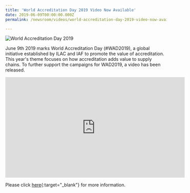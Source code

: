 ```yaml
---
title: 'World Accreditation Day 2019 Video Now Available'
date: 2019-06-09T00:00:00.000Z
permalink: /newsroom/videos/world-accreditation-day-2019-video-now-available

---
```



![World Accreditation Day 2019](/images/press-release/documents/WAD-2019-Poster.png)

June 9th 2019 marks World Accreditation Day (#WAD2019), a global initiative established by ILAC and IAF to promote the value of accreditation. This year's theme focuses on how accreditation adds value to supply chains. To further support the campaigns for WAD2019, a video has been released.

<div class="bp-youtube">
      <iframe width="560" height="315" src="https://www.youtube.com/embed/VB87krtT2Pk" frameborder="0" allow="autoplay; encrypted-media" allowfullscreen></iframe>
</div>

Please click [here](https://www.iaf.nu/articles/World_Accreditation_Day_2019_Video_Now_Available/611){:target="_blank"} for more information.
